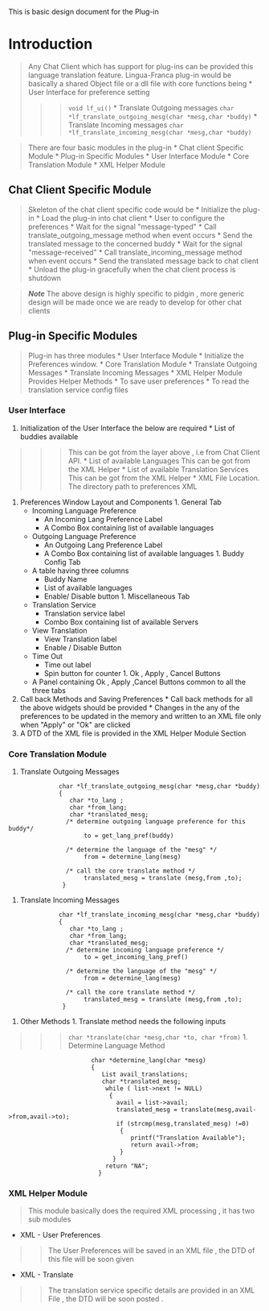 This is basic design document for the Plug-in

# Introduction #

> Any Chat Client which has support for plug-ins can be provided this language translation feature. Lingua-Franca plug-in would be basically a shared Object file or a dll file with core functions being
    * User Interface for preference setting
> > > `void lf_ui()`
    * Translate Outgoing messages
> > > `char *lf_translate_outgoing_mesg(char *mesg,char *buddy)`
    * Translate Incoming messages
> > > `char *lf_translate_incoming_mesg(char *mesg,char *buddy)`



> There are four basic modules in the plug-in
    * Chat client Specific Module
    * Plug-in Specific Modules
      * User Interface Module
      * Core Translation Module
      * XML Helper Module

## Chat Client Specific Module ##
> Skeleton of the chat client specific code would be
    * Initialize the plug-in
    * Load the plug-in into chat client
    * User to configure the preferences
    * Wait for the signal "message-typed"
      * Call translate\_outgoing\_message method  when event occurs
      * Send the translated message to the concerned buddy
    * Wait for the signal "message-received"
      * Call translate\_incoming\_message method when event occurs
      * Send the translated message back to chat client
    * Unload the plug-in gracefully when the chat client process is shutdown

> _**Note**_  The above design is highly specific to pidgin , more generic design will be made once we are ready to develop for other chat clients


## Plug-in Specific Modules ##
> Plug-in has three modules
    * User Interface Module
      * Initialize the Preferences window.
    * Core Translation Module
      * Translate Outgoing Messages
      * Translate Incoming Messages
    * XML Helper Module Provides Helper Methods
      * To save user preferences
      * To read the translation service config files

### User Interface ###

  1. Initialization of the User Interface the below are required
    * List of buddies available
> > > This can be got from the layer above , i.e from Chat Client API.
    * List of available Languages
> > > This can be got from the XML Helper
    * List of available Translation Services
> > > This can be got from the XML Helper
    * XML File Location.
> > > The directory path to preferences XML
  1. Preferences Window Layout and Components
    1. General Tab
      * Incoming Language Preference
        * An Incoming Lang Preference Label
        * A Combo Box containing list of available languages
      * Outgoing Language Preference
        * An Outgoing Lang Preference Label
        * A Combo Box containing list of available languages
    1. Buddy Config Tab
      * A table having three columns
        * Buddy Name
        * List of available languages
        * Enable/ Disable button
    1. Miscellaneous Tab
      * Translation Service
        * Translation service label
        * Combo Box containing list of available Servers
      * View Translation
        * View Translation label
        * Enable / Disable Button
      * Time Out
        * Time out label
        * Spin button for counter
    1. Ok , Apply , Cancel Buttons
      * A Panel containing Ok , Apply ,Cancel Buttons common to all the three tabs
  1. Call back Methods and Saving Preferences
    * Call back methods for all the above widgets should be provided
    * Changes in the any of the preferences to be updated in the memory and written to an XML file only when "Apply" or "Ok" are clicked
  1. A DTD of the XML file is provided in the XML Helper Module Section


### Core Translation Module ###


  1. Translate Outgoing Messages
```
              char *lf_translate_outgoing_mesg(char *mesg,char *buddy)
              {
                 char *to_lang ;
                 char *from_lang;
                 char *translated_mesg;
                /* determine outgoing language preference for this buddy*/
                     to = get_lang_pref(buddy) 

                /* determine the language of the "mesg" */
                     from = determine_lang(mesg)

                /* call the core translate method */
                     translated_mesg = translate (mesg,from ,to);             
               }
```
  1. Translate Incoming Messages
```
              char *lf_translate_incoming_mesg(char *mesg,char *buddy)
              {
                 char *to_lang ;
                 char *from_lang;
                 char *translated_mesg;
                /* determine incoming language preference */
                     to = get_incoming_lang_pref() 

                /* determine the language of the "mesg" */
                     from = determine_lang(mesg)

                /* call the core translate method */
                     translated_mesg = translate (mesg,from ,to);             
               }
```
  1. Other Methods
    1. Translate method needs the following inputs
> > > `char *translate(char *mesg,char *to, char *from)`
    1. Determine Language Method
```
                       char *determine_lang(char *mesg)
                       {
                          List avail_translations;
                          char *translated_mesg;
                           while ( list->next != NULL)
                            {
                              avail = list->avail;
                              translated_mesg = translate(mesg,avail->from,avail->to);
                              if (strcmp(mesg,translated_mesg) !=0)
                               {
                                  printf("Translation Available");
                                  return avail->from;
                               }
                             }
                           return "NA";
                         }
```

### XML Helper Module ###

> This module basically does the required XML processing , it has two sub modules
  * XML - User Preferences
> > The User Preferences  will be saved in an XML file , the DTD of this file will be soon given
  * XML - Translate
> > The translation service specific details are provided in an XML File , the DTD will be soon posted .